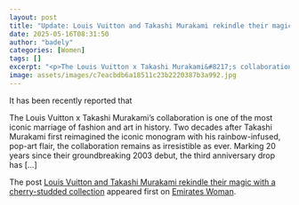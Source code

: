 ```yaml
---
layout: post
title: "Update: Louis Vuitton and Takashi Murakami rekindle their magic with a cherry-studded collection"
date: 2025-05-16T08:31:50
author: "badely"
categories: [Women]
tags: []
excerpt: "<p>The Louis Vuitton x Takashi Murakami&#8217;s collaboration is one of the most iconic marriage of fashion and art in history. Two decades after Taka"
image: assets/images/c7eacbdb6a18511c23b2220387b3a992.jpg
---
```


It has been recently reported that <p>The Louis Vuitton x Takashi Murakami&#8217;s collaboration is one of the most iconic marriage of fashion and art in history. Two decades after Takashi Murakami first reimagined the iconic monogram with his rainbow-infused, pop-art flair, the collaboration remains as irresistible as ever. Marking 20 years since their groundbreaking 2003 debut, the third anniversary drop has [&#8230;]</p>
<p>The post <a href="https://emirateswoman.com/louis-vuitton-takashi-murakami-new-collection/" rel="nofollow">Louis Vuitton and Takashi Murakami rekindle their magic with a cherry-studded collection</a> appeared first on <a href="https://emirateswoman.com" rel="nofollow">Emirates Woman</a>.</p>

